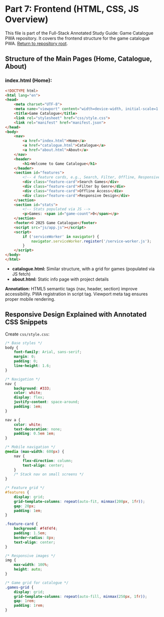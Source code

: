 # Part 7: Frontend (HTML, CSS, JS Overview)

This file is part of the Full-Stack Annotated Study Guide: Game Catalogue PWA repository. It covers the frontend structure for the game catalogue PWA. [Return to repository root](../).

## Structure of the Main Pages (Home, Catalogue, About)

### index.html (Home):

```html
<!DOCTYPE html>
<html lang="en">
<head>
    <meta charset="UTF-8">
    <meta name="viewport" content="width=device-width, initial-scale=1.0">
    <title>Game Catalogue</title>
    <link rel="stylesheet" href="css/style.css">
    <link rel="manifest" href="manifest.json">
</head>
<body>
    <nav>
        <a href="index.html">Home</a>
        <a href="catalogue.html">Catalogue</a>
        <a href="about.html">About</a>
    </nav>
    <header>
        <h1>Welcome to Game Catalogue</h1>
    </header>
    <section id="features">
        <!-- 4 feature cards, e.g., Search, Filter, Offline, Responsive -->
        <div class="feature-card">Search Games</div>
        <div class="feature-card">Filter by Genre</div>
        <div class="feature-card">Offline Access</div>
        <div class="feature-card">Responsive Design</div>
    </section>
    <section id="stats">
        <!-- Stats populated via JS -->
        <p>Games: <span id="game-count">0</span></p>
    </section>
    <footer>© 2025 Game Catalogue</footer>
    <script src="js/app.js"></script>
    <script>
        if ('serviceWorker' in navigator) {
            navigator.serviceWorker.register('/service-worker.js');
        }
    </script>
</body>
</html>
```

- **catalogue.html:** Similar structure, with a grid for games (populated via JS fetch)
- **about.html:** Static info page with project details

**Annotation:** HTML5 semantic tags (nav, header, section) improve accessibility. PWA registration in script tag. Viewport meta tag ensures proper mobile rendering.

## Responsive Design Explained with Annotated CSS Snippets

Create `css/style.css`:

```css
/* Base styles */
body {
    font-family: Arial, sans-serif;
    margin: 0;
    padding: 0;
    line-height: 1.6;
}

/* Navigation */
nav {
    background: #333;
    color: white;
    display: flex;
    justify-content: space-around;
    padding: 1em;
}

nav a {
    color: white;
    text-decoration: none;
    padding: 0.5em 1em;
}

/* Mobile navigation */
@media (max-width: 600px) {
    nav {
        flex-direction: column;
        text-align: center;
    }
    /* Stack nav on small screens */
}

/* Feature grid */
#features {
    display: grid;
    grid-template-columns: repeat(auto-fit, minmax(200px, 1fr));
    gap: 20px;
    padding: 1em;
}

.feature-card {
    background: #f4f4f4;
    padding: 1.5em;
    border-radius: 8px;
    text-align: center;
}

/* Responsive images */
img {
    max-width: 100%;
    height: auto;
}

/* Game grid for catalogue */
.games-grid {
    display: grid;
    grid-template-columns: repeat(auto-fill, minmax(250px, 1fr));
    gap: 1rem;
    padding: 1rem;
}

